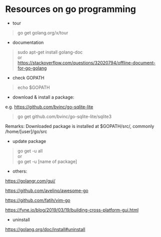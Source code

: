 
# Resources on go programming

* tour

> go get golang.org/x/tour

* documentation

> sudo apt-get install golang-doc<br>
or<br>
https://stackoverflow.com/questions/32020794/offline-document-for-go-golang

* check GOPATH

> echo $GOPATH

* download & install a package:

e.g. https://github.com/bvinc/go-sqlite-lite

> go get github.com/bvinc/go-sqlite-lite/sqlite3

Remarks: Downloaded package is installed at $GOPATH/src/, commonly /home/[user]/go/src

* update package

> go get -u all<br>
or<br>
> go get -u [name of package]

* others:

https://golangr.com/gui/

https://github.com/avelino/awesome-go

https://github.com/fatih/vim-go

https://fyne.io/blog/2019/03/19/building-cross-platform-gui.html

* uninstall

https://golang.org/doc/install#uninstall
